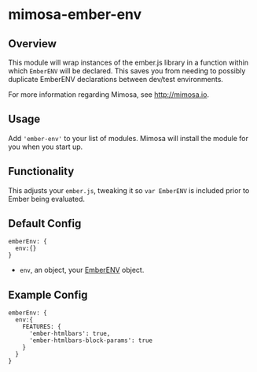 mimosa-ember-env
===========
## Overview

This module will wrap instances of the ember.js library in a function within which `EmberENV` will be declared.  This saves you from needing to possibly duplicate EmberENV
declarations between dev/test environments.  

For more information regarding Mimosa, see http://mimosa.io.

## Usage

Add `'ember-env'` to your list of modules. Mimosa will install the module for you when you start up.

## Functionality

This adjusts your `ember.js`, tweaking it so `var EmberENV` is included prior to Ember being evaluated.

## Default Config

```
emberEnv: {
  env:{}
}
```
* `env`, an object, your [EmberENV](http://emberjs.com/guides/configuring-ember/feature-flags/) object.

## Example Config
```
emberEnv: {
  env:{
    FEATURES: {
      'ember-htmlbars': true,
      'ember-htmlbars-block-params': true
    }
  }
}
```


